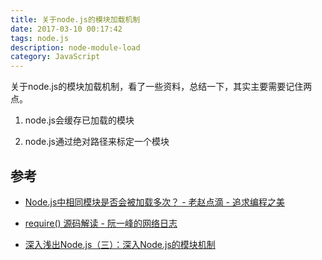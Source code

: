 ```yaml
---
title: 关于node.js的模块加载机制
date: 2017-03-10 00:17:42
tags: node.js
description: node-module-load
category: JavaScript
---
```


关于node.js的模块加载机制，看了一些资料，总结一下，其实主要需要记住两点。

1. node.js会缓存已加载的模块

1. node.js通过绝对路径来标定一个模块


## 参考

- [Node.js中相同模块是否会被加载多次？  - 老赵点滴 - 追求编程之美](http://blog.zhaojie.me/2011/12/same-node-module-load-multiple-times.html)

- [require() 源码解读 - 阮一峰的网络日志](http://www.ruanyifeng.com/blog/2015/05/require.html)

- [深入浅出Node.js（三）：深入Node.js的模块机制](http://www.infoq.com/cn/articles/nodejs-module-mechanism)
